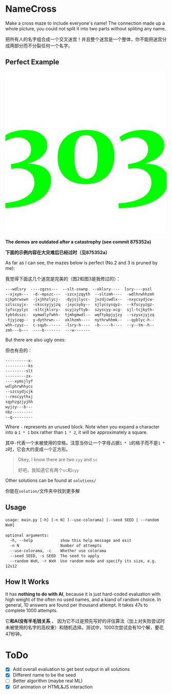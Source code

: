 # NameCross
Make a cross maze to include everyone's name! The connection made up a whole picture, you could not split it into two parts without spliting any name.

把所有人的名字组合成一个交叉迷宫！并且整个迷宫是一个整体，你不能把迷宫分成两部分而不分裂任何一个名字。

## Perfect Example

![Demo](https://github.com/AllanChain/NameCross/raw/master/demo.gif)

**The demos are outdated after a catastrophy (see commit 875352a)**

**下面的示例内容在大灾难后已经过时（见875352a）**

As far as I can see, the mazes below is perfect (No.2 and 3 is pruned by me):

我觉得下面这几个迷宫是完美的（图2和图3是我修过的）：

```
---wdlsry  ----zgzss---  --slt-sswnp  --xklsry----  lsry----pszl
--xjxym---  -d--mpszc---  -szcxjzqyth  --sltzmh----  -wdlhrwhhzmh
cjkphrwswn  -jxjhhzlycj-  -dyjsjlycc-  jxzdjcwdlx--  -nxycsydjcw-
szlscsyjx-  -ckscsyjyjzq  -jxycsyby--  sjlycsysqyz-  --kfscyyzgz-
lyfscyylyc  -sltcjklsry-  scyjzyftyb-  szyscyy-xcg-  sjl-tcjkyth-
tybtdsszc-  xymwdlyfwhh-  tjmhgmwdl--  wqftybpjyjzy  --szysxjyjzq
-tjyjzqg--  y-dythrwn---  xklhzmh----  nythrwhhmk--  --qyblyc-h--
whh-cyyz--  c-sqyb------  -lsry-h----  -b-----h----  --y--tm--h--
zmh---b---  ----b-------  ---w-------
```

But there are also ugly ones:

但也有丑的：

```
----------x-
----------ks
---------slt
---------zx-
----xymsjlyf
wdlphrwhhycc
--szcsydjcjk
--rmscyythxj
sqyhzgzjyjhh
wyjzy---b---
nbz---------
--q---------
```

Where `-` represents an unused block. Note when you expand a character into a `1 * 1` box rather than `1 * 2`, it will be approximately a square.

其中`-`代表一个未被使用的空格。注意当你让一个字母占据`1 * 1`的格子而不是`1 * 2`时，它会大约变成一个正方形。

> Okey, I know there are two `cyy` and `sc`
> 
> 好吧，我知道它有两个`sc`和`cyy`

Other solutions can be found at `solutions/`

你能在`solution/`文件夹中找到更多解

## Usage

```
usage: main.py [-h] [-n N] [--use-colorama] [--seed SEED | --random WxH]

optional arguments:
  -h, --help            show this help message and exit
  -n N                  Number of attempts
  --use-colorama, -c    Whether use colorama
  --seed SEED, -s SEED  The seed to apply
  --random WxH, -r WxH  Use random mode and specify its size, e.g. 12x12
```

## How It Works

It has **nothing to do with AI**, because it is just hard-coded evaluation with high weight of the often no used names, and a kiand of random choice. In general, 10 answers are found per thousand attempt. It takes 47s to complete 1000 attempts.

它**和AI没有半毛钱关系** ， 因为它不过是预先写好的评估算法（加上对失败尝试时未被使用的名字的高权重）和随机选择。测试中，1000次尝试会有10个解，要花47秒钟。

# ToDo

- [X] Add overall evaluation to get best output in all solutions
- [X] Different name to be the seed
- [ ] Better algorithm (maybe real ML)
- [X] Gif animation or HTML&JS interaction
